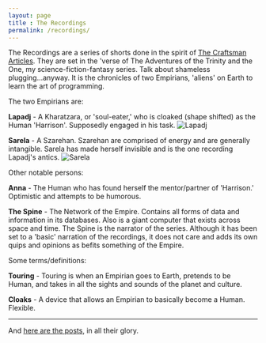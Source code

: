 ```yaml
---
layout: page
title : The Recordings
permalink: /recordings/
---
```


The Recordings are a series of shorts done in the spirit of [The Craftsman Articles](https://github.com/sensui/the-craftsman-book/tree/master/). They are set in the 'verse of The Adventures of the Trinity and the One, my science-fiction-fantasy series. Talk about shameless plugging...anyway. It is the chronicles of two Empirians, 'aliens' on Earth to learn the art of programming.

The two Empirians are:

**Lapadj** - A Kharatzara, or 'soul-eater,' who is cloaked (shape shifted) as the Human 'Harrison'. Supposedly engaged in his task. ![Lapadj](http://ssunday.github.io/assets/post-images/Lapadj.JPG)

**Sarela** - A Szarehan. Szarehan are comprised of energy and are generally intangible. Sarela has made herself invisible and is the one recording Lapadj's antics. ![Sarela](http://ssunday.github.io/assets/post-images/Sarela.JPG)

Other notable persons:

**Anna** - The Human who has found herself the mentor/partner of 'Harrison.' Optimistic and attempts to be humorous.

**The Spine** - The Network of the Empire. Contains all forms of data and information in its databases. Also is a giant computer that exists across space and time. The Spine is the narrator of the series. Although it has been set to a 'basic' narration of the recordings, it does not care and adds its own quips and opinions as befits something of the Empire.

Some terms/definitions:

**Touring** - Touring is when an Empirian goes to Earth, pretends to be Human, and takes in all the sights and sounds of the planet and culture.

**Cloaks** - A device that allows an Empirian to basically become a Human. Flexible.

---

And [here are the posts](/recordings-posts/), in all their glory.
